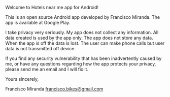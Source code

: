 Welcome to  Hotels near me app for Android!

This is an open source Android app developed by Francisco Miranda. The app is available at Google Play.

I take privacy very seriously. My app does not collect any information. All data created is used by the app only. The app does not store
any data. When the app is off the data is lost.   The user can make phone calls but user data is not transmitted off device.

If you find any security vulnerability that has been inadvertently caused by me, or have any questions regarding 
how the app protects your privacy, please send me an email and I will fix it.

Yours sincerely,

Francisco Miranda
francisco.bikes@gmail.com
